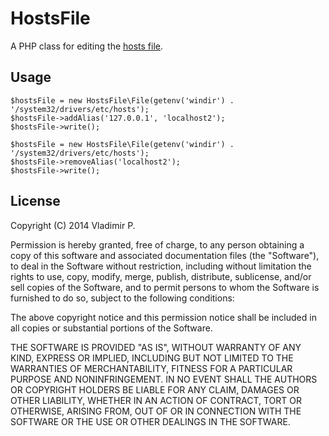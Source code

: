 # HostsFile

A PHP class for editing the [hosts file](http://en.wikipedia.org/wiki/Hosts_(file)).

## Usage

    $hostsFile = new HostsFile\File(getenv('windir') . '/system32/drivers/etc/hosts');
    $hostsFile->addAlias('127.0.0.1', 'localhost2');
    $hostsFile->write();

    $hostsFile = new HostsFile\File(getenv('windir') . '/system32/drivers/etc/hosts');
    $hostsFile->removeAlias('localhost2');
    $hostsFile->write();

## License

Copyright (C) 2014 Vladimir P.

Permission is hereby granted, free of charge, to any person obtaining a copy
of this software and associated documentation files (the "Software"), to deal
in the Software without restriction, including without limitation the rights
to use, copy, modify, merge, publish, distribute, sublicense, and/or sell
copies of the Software, and to permit persons to whom the Software is
furnished to do so, subject to the following conditions:

The above copyright notice and this permission notice shall be included in
all copies or substantial portions of the Software.

THE SOFTWARE IS PROVIDED "AS IS", WITHOUT WARRANTY OF ANY KIND, EXPRESS OR
IMPLIED, INCLUDING BUT NOT LIMITED TO THE WARRANTIES OF MERCHANTABILITY,
FITNESS FOR A PARTICULAR PURPOSE AND NONINFRINGEMENT. IN NO EVENT SHALL THE
AUTHORS OR COPYRIGHT HOLDERS BE LIABLE FOR ANY CLAIM, DAMAGES OR OTHER
LIABILITY, WHETHER IN AN ACTION OF CONTRACT, TORT OR OTHERWISE, ARISING FROM,
OUT OF OR IN CONNECTION WITH THE SOFTWARE OR THE USE OR OTHER DEALINGS IN
THE SOFTWARE.